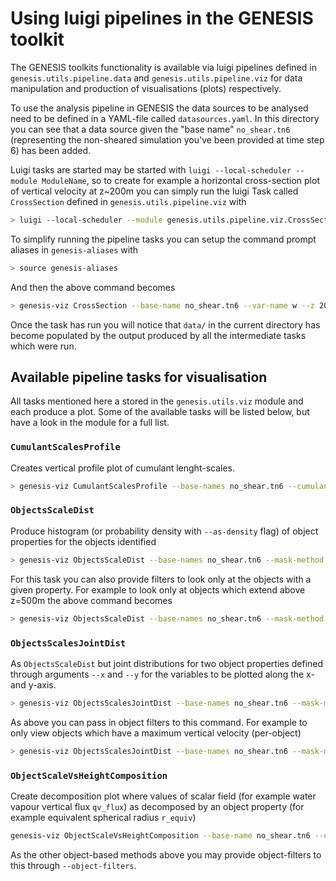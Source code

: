# Using luigi pipelines in the GENESIS toolkit

The GENESIS toolkits functionality is available via luigi pipelines defined in
`genesis.utils.pipeline.data` and `genesis.utils.pipeline.viz` for data
manipulation and production of visualisations (plots) respectively.

To use the analysis pipeline in GENESIS the data sources to be analysed need to
be defined in a YAML-file called `datasources.yaml`. In this directory you can
see that a data source given the "base name" `no_shear.tn6` (representing the
non-sheared simulation you've been provided at time step 6) has been added.

Luigi tasks are started may be started with `luigi --local-scheduler --module
ModuleName`, so to create for example a horizontal cross-section plot of
vertical velocity at z~200m you can simply run the luigi Task called
`CrossSection` defined in `genesis.utils.pipeline.viz` with

```bash
> luigi --local-scheduler --module genesis.utils.pipeline.viz.CrossSection --base-name no_shear.tn6 --var-name w --z 200
```

To simplify running the pipeline tasks you can setup the command prompt aliases
in `genesis-aliases` with

```bash
> source genesis-aliases
```

And then the above command becomes

```bash
> genesis-viz CrossSection --base-name no_shear.tn6 --var-name w --z 200
```

Once the task has run you will notice that `data/` in the current directory has
become populated by the output produced by all the intermediate tasks which
were run.


## Available pipeline tasks for visualisation

All tasks mentioned here a stored in the `genesis.utils.viz` module and each
produce a plot. Some of the available tasks will be listed below, but have
a look in the module for a full list.

### `CumulantScalesProfile`

Creates vertical profile plot of cumulant lenght-scales.

```bash
> genesis-viz CumulantScalesProfile --base-names no_shear.tn6 --cumulants w:d_qv,w:w,qv:qv
```

### `ObjectsScaleDist`

Produce histogram (or probability density with `--as-density` flag) of object
properties for the objects identified

```bash
> genesis-viz ObjectsScaleDist --base-names no_shear.tn6 --mask-method rad_tracer_thermals --mask-method-extra-args num_std_div=2.0 --object-splitting-scalar w --var-name r_equiv
```

For this task you can also provide filters to look only at the objects with
a given property. For example to look only at objects which extend above z=500m
the above command becomes

```bash
> genesis-viz ObjectsScaleDist --base-names no_shear.tn6 --mask-method rad_tracer_thermals --mask-method-extra-args num_std_div=2.0 --object-splitting-scalar w --var-name r_equiv --object-filters prop:z_max__gt=500
```

### `ObjectsScalesJointDist`

As `ObjectsScaleDist` but joint distributions for two object properties defined
through arguments `--x` and `--y` for the variables to be plotted along the x-
and y-axis.

```bash
> genesis-viz ObjectsScalesJointDist --base-names no_shear.tn6 --mask-method rad_tracer_thermals --mask-method-extra-args num_std_div=2.0 --object-splitting-scalar w --x r_equiv --y z_max
```

As above you can pass in object filters to this command. For example to only
view objects which have a maximum vertical velocity (per-object)

```bash
> genesis-viz ObjectsScalesJointDist --base-names no_shear.tn6 --mask-method rad_tracer_thermals --mask-method-extra-args num_std_div=2.0 --object-splitting-scalar w --x r_equiv --y z_max --object-filters prop:w__maximum__gt=1.0
```

### `ObjectScaleVsHeightComposition`

Create decomposition plot where values of scalar field (for example water
vapour vertical flux `qv_flux`) as decomposed by an object property (for
example equivalent spherical radius `r_equiv`)

```bash
genesis-viz ObjectScaleVsHeightComposition --base-name no_shear.tn6 --object-splitting-scalar w --mask-method rad_tracer_thermals --mask-method-extra-args num_std_div=2.0 --field-name qv_flux --x r_equiv --z-max 600. --dx 50. --x-max 800.
```

As the other object-based methods above you may provide object-filters to this
through `--object-filters`.
